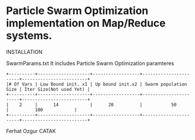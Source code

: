 # Particle Swarm Optimization implementation on Map/Reduce systems.

INSTALLATION

SwarmParams.txt
	It includes Particle Swarm Optimization paramteres
	
	+----------+--------------------+------------------+-----------------------+-------------------------+
	|# Of Vars | Low Bound init. x1 | Up bound init.x2 | Swarm population Size | Iter Size(Not used Yet) |
	+----------+--------------------+------------------+-----------------------+-------------------------+
	|    2     |      14            |      20          |           50          |          100            |
	+----------+--------------------+------------------+-----------------------+-------------------------+
	
	
	

Ferhat Ozgur CATAK
